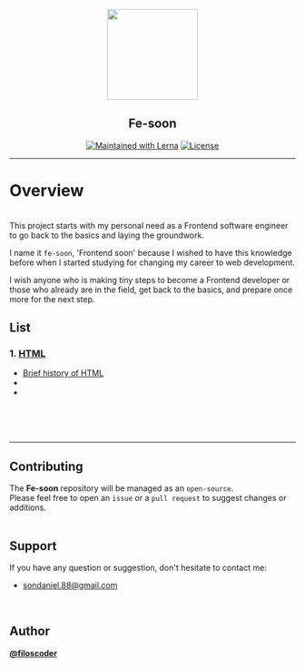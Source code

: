 <p align="center">
  <a href="https://github.com/filoscoder/fe-soon">
    <img width="160px" src="https://user-images.githubusercontent.com/50701501/93671639-a8828b00-fadf-11ea-9670-e02085e2c947.png"><br/>
  </a>
  <h2 align="center">Fe-soon</h2>
</p>

<p align="center">
  <a href="https://lerna.js.org/"><img src="https://img.shields.io/badge/PRs-Welcome-brightgreen.svg" alt="Maintained with Lerna"></a>
  <a href="/LICENSE"><img src="https://img.shields.io/badge/License-MIT-blue.svg" alt="License"></a>
</p>


---

# Overview
<br>
This project starts with my personal need as a Frontend software engineer to go back to the basics and laying the groundwork.
<br>

I name it `fe-soon`, 'Frontend soon' because I wished to have this knowledge before when I started studying for changing my career to web development.
<br>

I wish anyone who is making tiny steps to become a Frontend developer or those who already are in the field, get back to the basics, and prepare once more for the next step.
 

## List
### 1. [HTML](https://github.com/filoscoder/fe-soon/HTML/)
- [Brief history of HTML](https://github.com/filoscoder/fe-soon/HTML/)
- 
- 

<br>
<br>
<br>

---

## Contributing
The **Fe-soon** repository will be managed as an `open-source`. <br>
Please feel free to open an `issue` or a `pull request` to suggest changes or additions.
<br>
<br>

## Support

If you have any question or suggestion, don't hesitate to contact me:

* [sondaniel.88@gmail.com](mailto:sondaniel.88@gmail.com)

<br>

## Author

**[@filoscoder](https://github.com/filoscoder)**

